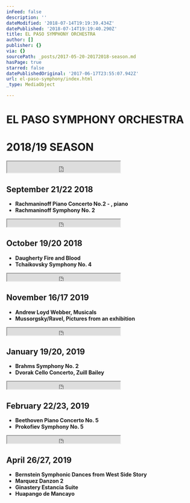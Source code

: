 ```yaml
---
inFeed: false
description: ''
dateModified: '2018-07-14T19:19:39.434Z'
datePublished: '2018-07-14T19:19:40.290Z'
title: EL PASO SYMPHONY ORCHESTRA
author: []
publisher: {}
via: {}
sourcePath: _posts/2017-05-20-20172018-season.md
hasPage: true
starred: false
datePublishedOriginal: '2017-06-17T23:55:07.942Z'
url: el-paso-symphony/index.html
_type: MediaObject

---
```

# EL PASO SYMPHONY ORCHESTRA

# 2018/19 SEASON

<iframe src="https://the-grid.github.io/ed-userhtml/?g=eJwDAAAAAAE" height="30" style=""></iframe>

## September 21/22 2018

* **Rachmaninoff Piano Concerto No.2 - , piano**
* **Rachmaninoff Symphony No. 2**

<iframe src="https://the-grid.github.io/ed-userhtml/?g=eJwDAAAAAAE" height="20" style=""></iframe>

## October 19/20 2018

* **Daugherty Fire and Blood**
* **Tchaikovsky Symphony No. 4**

<iframe src="https://the-grid.github.io/ed-userhtml/?g=eJwDAAAAAAE" height="20" style=""></iframe>

## November 16/17 2019

* **Andrew Loyd Webber, Musicals**
* **Mussorgsky/Ravel, Pictures from an exhibition**

<iframe src="https://the-grid.github.io/ed-userhtml/?g=eJwDAAAAAAE" height="20" style=""></iframe>

## January 19/20, 2019

* **Brahms Symphony No. 2**
* **Dvorak Cello Concerto, Zuill Bailey**

<iframe src="https://the-grid.github.io/ed-userhtml/?g=eJwDAAAAAAE" height="20" style=""></iframe>

## February 22/23, 2019

* **Beethoven Piano Concerto No. 5**
* **Prokofiev Symphony No. 5**

<iframe src="https://the-grid.github.io/ed-userhtml/?g=eJwDAAAAAAE" height="20" style=""></iframe>

## April 26/27, 2019

* **Bernstein Symphonic Dances from West Side Story**
* **Marquez Danzon 2**
* **Ginastery Estancia Suite**
* **Huapango de Mancayo**